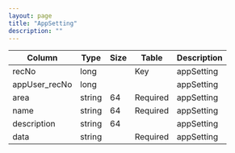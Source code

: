 ```yaml
---
layout: page
title: "AppSetting"
description: ""
---
```




| Column | Type | Size | Table | Description |
| ------ | ---- | ---- | ----- | ----------- |
| recNo | long |  | Key | appSetting | 
| appUser_recNo | long |  |  | appSetting | 
| area | string | 64 | Required | appSetting | 
| name | string | 64 | Required | appSetting | 
| description | string | 64 |  | appSetting | 
| data | string |  | Required | appSetting | 



